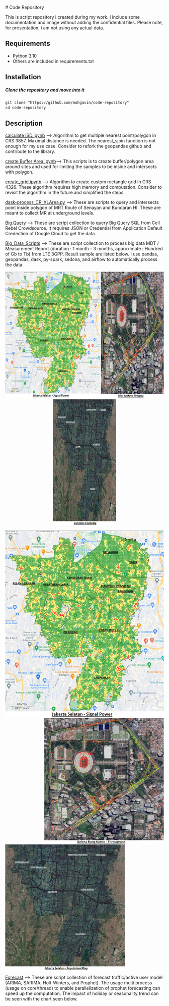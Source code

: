 <p align="justify">
#  Code Repository

This is script repository i created during my work. I include some documentation and image without adding the confidential files. 
Please note, for presentation, i am not using any actual data.  
## Requirements

* Python 3.10
* Others are included in requirements.txt
## Installation

##### Clone the repository and move into it
```
git clone "https://github.com/mohgavin/code-repository"
cd code-repository
```

## Description

[calculate ISD.ipynb](https://github.com/mohgavin/code-repository/blob/main/calculate%20ISD.ipynb) --> Algorithm to get multiple nearest point/polygon in CRS 3857, Maximal distance is needed. The nearest_sjoin function is not enough for my use case. Consider to refork the geopandas github and contribute to the library.  

[create Buffer Area.ipynb](https://github.com/mohgavin/code-repository/blob/main/create%20Buffer%20Area.ipynb)--> This scripts is to create buffer/polygon area around sites and used for limiting the samples to be inside and intersects with polygon. 

[create_grid.ipynb](https://github.com/mohgavin/code-repository/blob/main/create_grid.ipynb) --> Algorithm to create custom rectangle grid in CRS 4326. These algorithm requires high memory and computation. Consider to revisit the algorithm in the future and simplified the steps.

[dask-process_CR_XLArea.py](https://github.com/mohgavin/code-repository/blob/main/dask-process_CR_XLArea.py) --> These are scripts to query and intersects point inside polygon of MRT Route of Senayan and Bundaran HI. These are meant to collect MR at underground levels. 

[Big Query](https://github.com/mohgavin/code-repository/tree/main/BigQuery) --> These are script collection to query Big Query SQL from Cell Rebel Crowdsource. It requires JSON or Credential from Application Default Credection of Google Cloud to get the data

[Big_Data_Scripts](https://github.com/mohgavin/code-repository/tree/main/Big_Data_Scripts) --> These are script collection to process big data MDT / Measurement Report (duration : 1 month - 3 months, approximate : Hundred of Gb to Tb)  from LTE 3GPP. Result sample are listed below. I use pandas, geopandas, dask, py-spark, sedona, and airflow to automatically process the data.   

<p align="center">
  <img width="300"  src="https://github.com/mohgavin/code-repository/blob/main/Picture/Jaksel%20-%20Signal%20Power.png" width="380" height="400">
  <img width="200"  src="https://github.com/mohgavin/code-repository/blob/main/Picture/GBK%20-%20Throughput%20Power.png" width="380" height="400">
  <img width="200"  src=https://github.com/mohgavin/code-repository/blob/main/Picture/Jaksel%20-%20Population%20Map.png" width="380" height="400">
</p>

<img align="left" src="https://github.com/mohgavin/code-repository/blob/main/Picture/Jaksel%20-%20Signal%20Power.png" >

<img align="right" src="https://github.com/mohgavin/code-repository/blob/main/Picture/GBK%20-%20Throughput%20Power.png" width="380" height="400">

<br><br><br><br><br><br><br><br><br><br><br><br><br><br><br><br><br>

&nbsp;&nbsp;&nbsp;&nbsp;&nbsp;&nbsp;&nbsp;&nbsp;&nbsp;&nbsp;&nbsp;&nbsp;&nbsp;&nbsp;&nbsp;&nbsp;&nbsp;&nbsp;&nbsp;&nbsp;&nbsp;&nbsp;&nbsp;&nbsp;&nbsp;&nbsp;&nbsp;&nbsp;&nbsp;&nbsp;&nbsp;&nbsp;&nbsp;&nbsp;&nbsp;&nbsp;&nbsp;&nbsp;&nbsp;&nbsp;&nbsp;&nbsp;&nbsp;&nbsp;&nbsp;&nbsp;&nbsp;&nbsp;&nbsp;&nbsp;&nbsp;<img align="center" src="https://github.com/mohgavin/code-repository/blob/main/Picture/Jaksel%20-%20Population%20Map.png" width="380" height="400">

[Forecast](https://github.com/mohgavin/code-repository/tree/main/Forecast) --> These are script collection of forecast traffic/active user model (ARIMA, SARIMA, Holt-Winters, and Prophet). The usage multi process (usage on core/thread) to enable parallelization of prophet forecasting can speed up the computation. The impact of holiday or seasonality trend can be seen with the chart seen below. 



 </p>
